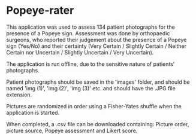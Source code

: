# Popeye-rater

This application was used to assess 134 patient photographs for the presence of a Popeye sign. Assessment was done by orthopaedic surgeons, who reported their judgement about the presence of a Popeye sign (Yes/No) and their certainty (Very Certain / Slightly Certain / Neither Certain nor Uncertain / Slightly Uncertain / Very Uncertain).

The application is run offline, due to the sensitive nature of patients' photographs.

Patient photographs should be saved in the 'images' folder, and should be named 'img (1)', 'img (2)', 'img (3)' etc. and should have the .JPG file extension.

Pictures are randomized in order using a Fisher-Yates shuffle when the application is started.

When completed, a .csv file can be downloaded containing: Picture order, picture source, Popeye assessment and Likert score.
